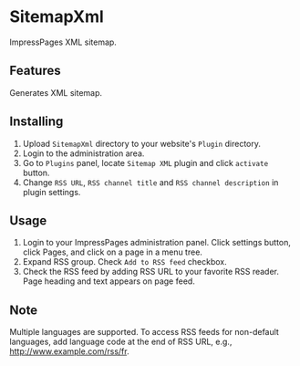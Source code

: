 # SitemapXml

ImpressPages XML sitemap.

## Features

Generates XML sitemap.

## Installing

1. Upload `SitemapXml` directory to your website's `Plugin` directory.
2. Login to the administration area.
3. Go to `Plugins` panel, locate `Sitemap XML` plugin and click `activate` button.
4. Change `RSS URL`, `RSS channel title` and `RSS channel description` in plugin settings.

## Usage

1. Login to your ImpressPages administration panel. Click settings button, click Pages, and click on a page in a menu tree.
2. Expand RSS group. Check `Add to RSS feed` checkbox.
3. Check the RSS feed by adding RSS URL to your favorite RSS reader. Page heading and text appears on page feed.

## Note

Multiple languages are supported. To access RSS feeds for non-default languages, add language code at the end of RSS URL, e.g., http://www.example.com/rss/fr.

